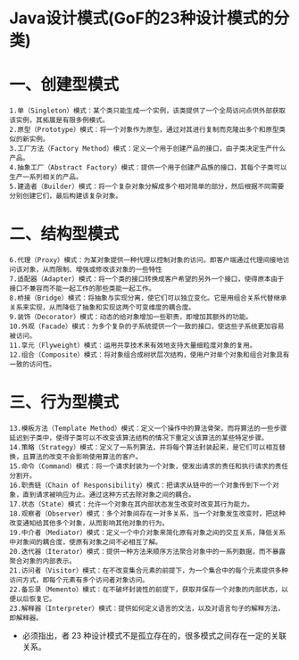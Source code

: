 # Java设计模式(GoF的23种设计模式的分类)
# 一、创建型模式
    1.单（Singleton）模式：某个类只能生成一个实例，该类提供了一个全局访问点供外部获取该实例，其拓展是有限多例模式。
    2.原型（Prototype）模式：将一个对象作为原型，通过对其进行复制而克隆出多个和原型类似的新实例。
    3.工厂方法（Factory Method）模式：定义一个用于创建产品的接口，由子类决定生产什么产品。
    4.抽象工厂（Abstract Factory）模式：提供一个用于创建产品族的接口，其每个子类可以生产一系列相关的产品。
    5.建造者（Builder）模式：将一个复杂对象分解成多个相对简单的部分，然后根据不同需要分别创建它们，最后构建该复杂对象。
# 二、结构型模式
    6.代理（Proxy）模式：为某对象提供一种代理以控制对象的访问。即客户端通过代理间接地访问该对象，从而限制、增强或修改该对象的一些特性
    7.适配器（Adapter）模式：将一个类的接口转换成客户希望的另外一个接口，使得原本由于接口不兼容而不能一起工作的那些类能一起工作。
    8.桥接（Bridge）模式：将抽象与实现分离，使它们可以独立变化。它是用组合关系代替继承关系来实现，从而降低了抽象和实现这两个可变维度的耦合度。
    9.装饰（Decorator）模式：动态的给对象增加一些职责，即增加其额外的功能。
    10.外观（Facade）模式：为多个复杂的子系统提供一个一致的接口，使这些子系统更加容易被访问。
    11.享元（Flyweight）模式：运用共享技术来有效地支持大量细粒度对象的复用。
    12.组合（Composite）模式：将对象组合成树状层次结构，使用户对单个对象和组合对象具有一致的访问性。
# 三、行为型模式
    13.模板方法（Template Method）模式：定义一个操作中的算法骨架，而将算法的一些步骤延迟到子类中，使得子类可以不改变该算法结构的情况下重定义该算法的某些特定步骤。
    14.策略（Strategy）模式：定义了一系列算法，并将每个算法封装起来，是它们可以相互替换，且算法的改变不会影响使用算法的客户。
    15.命令（Command）模式：将一个请求封装为一个对象，使发出请求的责任和执行请求的责任分割开。
    16.职责链（Chain of Responsibility）模式：把请求从链中的一个对象传到下一个对象，直到请求被响应为止。通过这种方式去除对象之间的耦合。
    17.状态（State）模式：允许一个对象在其内部状态发生改变时改变其行为能力。
    18.观察者（Observer）模式：多个对象间存在一对多关系，当一个对象发生改变时，把这种改变通知给其他多个对象，从而影响其他对象的行为。
    19.中介者（Mediator）模式：定义一个中介对象来简化原有对象之间的交互关系，降低关系中对象间的耦合度，使原有对象之间不必相互了解。
    20.迭代器（Iterator）模式：提供一种方法来顺序方法聚合对象中的一系列数据，而不暴露聚合对象的内部表示。
    21.访问者（Visitor）模式：在不改变集合元素的前提下，为一个集合中的每个元素提供多种访问方式，即每个元素有多个访问者对象访问。
    22.备忘录（Memento）模式：在不破坏封装性的前提下，获取并保存一个对象的内部状态，以便以后恢复它。
    23.解释器（Interpreter）模式：提供如何定义语言的文法，以及对语言句子的解释方法，即解释器。
- 必须指出，者 23 种设计模式不是孤立存在的，很多模式之间存在一定的关联关系。